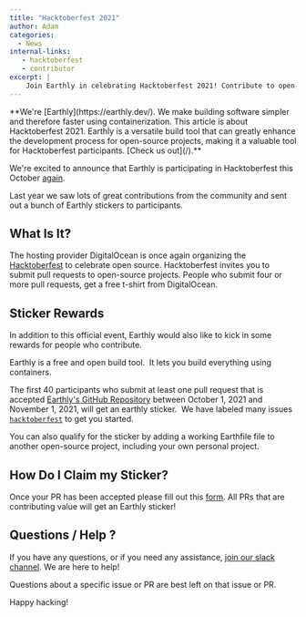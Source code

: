 ```yaml
---
title: "Hacktoberfest 2021"
author: Adam
categories:
  - News
internal-links:
   - hacktoberfest
   - contributor
excerpt: |
    Join Earthly in celebrating Hacktoberfest 2021! Contribute to open-source projects, submit pull requests, and get a chance to win an Earthly sticker. Don't miss out on this opportunity to showcase your skills and support the open-source community.
---
```

<!--sgpt-->**We're [Earthly](https://earthly.dev/). We make building software simpler and therefore faster using containerization. This article is about Hacktoberfest 2021. Earthly is a versatile build tool that can greatly enhance the development process for open-source projects, making it a valuable tool for Hacktoberfest participants. [Check us out](/).**

We're excited to announce that Earthly is participating in Hacktoberfest this October [again](/2020-09-30-hacktoberfest-2020).

Last year we saw lots of great contributions from the community and sent out a bunch of Earthly stickers to participants.

## What Is It?

The hosting provider DigitalOcean is once again organizing the [Hacktoberfest](https://hacktoberfest.digitalocean.com/) to celebrate open source. Hacktoberfest invites you to submit pull requests to open-source projects. People who submit four or more pull requests, get a free t-shirt from DigitalOcean.

## Sticker Rewards

In addition to this official event, Earthly would also like to kick in some rewards for people who contribute.

Earthly is a free and open build tool. &nbsp;It lets you build everything using containers.

The first 40 participants who submit at least one pull request that is accepted [Earthly's GitHub Repository](https://github.com/earthly/earthly) between October 1, 2021 and November 1, 2021, will get an earthly sticker. &nbsp;We have labeled many issues [`hacktoberfest`](https://github.com/earthly/earthly/issues?q=is%3Aissue+is%3Aopen+label%3Ahacktoberfest) to get you started.

You can also qualify for the sticker by adding a working Earthfile file to another open-source project, including your own personal project.

## How Do I Claim my Sticker?

Once your PR has been accepted please fill out this [form](https://forms.gle/DVkrWCu4yD2wMPmE8). All PRs that are contributing value will get an Earthly sticker!

## Questions / Help ?

If you have any questions, or if you need any assistance, [join our slack channel](https://earthly.dev/slack). We are here to help!

Questions about a specific issue or PR are best left on that issue or PR.

Happy hacking!